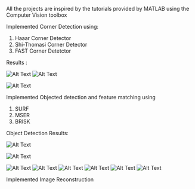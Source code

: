 
All the projects are inspired by the tutorials provided by MATLAB using the Computer Vision toolbox


Implemented Corner Detection using:
1. Haaar Corner Detector
2. Shi-Thomasi Corner Detector
3. FAST Corner Detetctor 

Results :

![Alt Text](https://github.com/AmolVagad/ObjectDetection_Matlab/blob/master/data/FAST_Cornerdet.jpg)
![Alt Text](https://github.com/AmolVagad/ObjectDetection_Matlab/blob/master/data/HarrisCornerdet.jpg)


![Alt Text](https://github.com/AmolVagad/ObjectDetection_Matlab/blob/master/data/MinEigVal_Cornerdet.jpg)









Implemented Objected detection and feature matching using
1. SURF
2. MSER
3. BRISK



Object Detection Results: 



![Alt Text](https://github.com/AmolVagad/ObjectDetection_Matlab/blob/master/Results/objdet_01.png)

![Alt Text](https://github.com/AmolVagad/ObjectDetection_Matlab/blob/master/Results/objdet_02.png)

![Alt Text](https://github.com/AmolVagad/ObjectDetection_Matlab/blob/master/Results/objdet_03.png)
![Alt Text](https://github.com/AmolVagad/ObjectDetection_Matlab/blob/master/Results/objdet_04.png)
![Alt Text](https://github.com/AmolVagad/ObjectDetection_Matlab/blob/master/Results/objdet_05.png)
![Alt Text](https://github.com/AmolVagad/ObjectDetection_Matlab/blob/master/Results/objdet_06.png)
![Alt Text](https://github.com/AmolVagad/ObjectDetection_Matlab/blob/master/Results/objdet_07.png)
![Alt Text](https://github.com/AmolVagad/ObjectDetection_Matlab/blob/master/Results/objdet_08.png)
















Implemented Image Reconstruction
